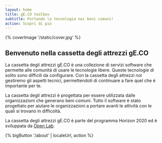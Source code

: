 ```yaml
---
layout: home
title: gE.CO toolbox
subtitle: Portando la tecnologia nei beni comuni!
action: Scopri di più
---
```


{% coverImage '/static/cover.jpg' %}

## Benvenuto nella cassetta degli attrezzi gE.CO

La cassetta degli attrezzi gE.CO è una collezione di servizi software che permette alle comunità di usare le tecnologie libere. Queste tecnologie di solito sono difficili da configurare. Con la cassetta degli attrezzi noi gestiremo gli aspetti tecnici, permettendoti di continuare a fare quel che è importante per te.

La cassetta degli attrezzi è progettata per essere utilizzata dalle organizzazioni che generano beni comuni. Tutto il software è stato progettato per aiutare le organizzazioni a portare avanti le attività con le quali si trovano in difficoltà.

La cassetta degli attrezzi gE.CO è parte del programma Horizon 2020 ed è sviluppata da
[Open Lab](https://openlab.ncl.ac.uk).

{% bigButton '/about' | localeUrl, action %}
